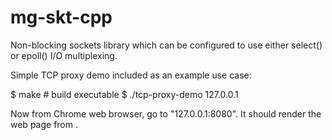 # mg-skt-cpp

Non-blocking sockets library which can be configured to use
either select() or epoll() I/O multiplexing.

Simple TCP proxy demo included as an example use case:

$ make        # build executable
$ ./tcp-proxy-demo <remote IP address> 127.0.0.1

Now from Chrome web browser, go to "127.0.0.1:8080". It should
render the web page from <remote IP address>.
